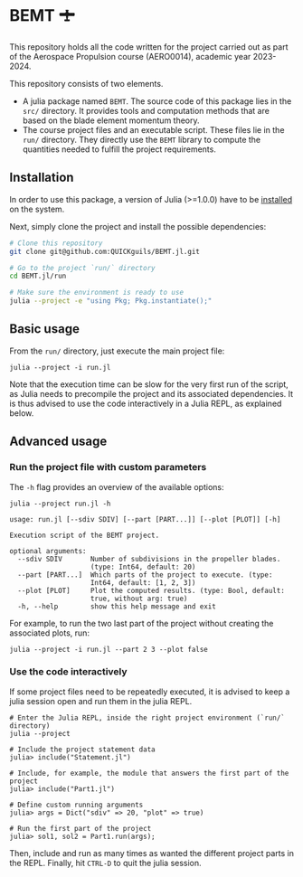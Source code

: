 # BEMT 🛨

This repository holds all the code written for the project carried out as part
of the Aerospace Propulsion course (AERO0014), academic year 2023-2024.

This repository consists of two elements.
- A julia package named `BEMT`. The source code of this package lies in the
  `src/` directory. It provides tools and computation methods that are based on
  the blade element momentum theory.
- The course project files and an executable script. These files lie in the
  `run/` directory. They directly use the `BEMT` library to compute the
  quantities needed to fulfill the project requirements.

## Installation

In order to use this package, a version of Julia (>=1.0.0) have to be
[installed](https://julialang.org/downloads/) on the system.

Next, simply clone the project and install the possible dependencies:
```sh
# Clone this repository
git clone git@github.com:QUICKguils/BEMT.jl.git

# Go to the project `run/` directory
cd BEMT.jl/run

# Make sure the environment is ready to use
julia --project -e "using Pkg; Pkg.instantiate();"
```

## Basic usage

From the `run/` directory, just execute the main project file:
```
julia --project -i run.jl
```

Note that the execution time can be slow for the very first run of the script,
as Julia needs to precompile the project and its associated dependencies. It is
thus advised to use the code interactively in a Julia REPL, as explained below.

## Advanced usage

### Run the project file with custom parameters

The `-h` flag provides an overview of the available options:
```
julia --project run.jl -h

usage: run.jl [--sdiv SDIV] [--part [PART...]] [--plot [PLOT]] [-h]

Execution script of the BEMT project.

optional arguments:
  --sdiv SDIV       Number of subdivisions in the propeller blades.
                    (type: Int64, default: 20)
  --part [PART...]  Which parts of the project to execute. (type:
                    Int64, default: [1, 2, 3])
  --plot [PLOT]     Plot the computed results. (type: Bool, default:
                    true, without arg: true)
  -h, --help        show this help message and exit
```

For example, to run the two last part of the project without creating the
associated plots, run:
```
julia --project -i run.jl --part 2 3 --plot false
```

### Use the code interactively

If some project files need to be repeatedly executed, it is advised to keep a
julia session open and run them in the julia REPL.
```
# Enter the Julia REPL, inside the right project environment (`run/` directory)
julia --project

# Include the project statement data
julia> include("Statement.jl")

# Include, for example, the module that answers the first part of the project
julia> include("Part1.jl")

# Define custom running arguments
julia> args = Dict("sdiv" => 20, "plot" => true)

# Run the first part of the project
julia> sol1, sol2 = Part1.run(args);
```
Then, include and run as many times as wanted the different project parts in the
REPL.
Finally, hit `CTRL-D` to quit the julia session.
